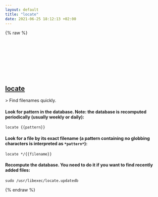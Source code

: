 ```yaml
---
layout: default
title: "locate"
date: 2021-06-25 18:12:13 +02:00
---
```

{% raw %}
<h2 id="locate">
  <a href="/en/osx/locate.html">locate</a> <a href="#locate"><svg class="icon">
    <use href="/assets/images/unicode_sprite.svg#link" />
  </svg></a>
</h2>
> Find filenames quickly.

#### Look for pattern in the database. Note: the database is recomputed periodically (usually weekly or daily):
```shell
locate {{pattern}}
```
#### Look for a file by its exact filename (a pattern containing no globbing characters is interpreted as `*pattern*`):
```shell
locate */{{filename}}
```
#### Recompute the database. You need to do it if you want to find recently added files:
```shell
sudo /usr/libexec/locate.updatedb
```
{% endraw %}